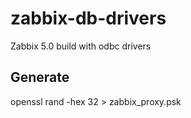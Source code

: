 # zabbix-db-drivers
Zabbix 5.0 build with odbc drivers

## Generate 
openssl rand -hex 32 > zabbix_proxy.psk
